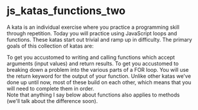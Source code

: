 # js_katas_functions_two
A kata is an individual exercise where you practice a programming skill through repetition.
Today you will practice using JavaScript loops and functions.
These katas start out trivial and ramp up in difficulty.
The primary goals of this collection of katas are:  

To get you accustomed to writing and calling functions which accept arguments (input values) and return results. 
To get you accustomed to breaking down a problem into the various parts of a FOR loop. 
You will use the return keyword for the output of your function. 
Unlike other katas we've done up until now, most of these build on each other, 
which means that you will need to complete them in order.  
Note that anything I say below about functions also applies to methods (we'll talk about the difference soon).
